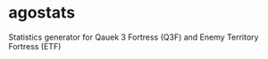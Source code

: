 agostats
========

Statistics generator for Qauek 3 Fortress (Q3F) and Enemy Territory Fortress (ETF)
